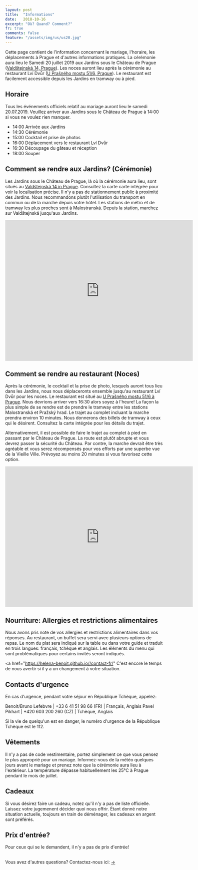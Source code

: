 ```yaml
---
layout: post
title:  "Informations"
date:   2018-10-16
excerpt: "Où? Quand? Comment?"
fr: true
comments: false
feature: "/assets/img/us/us20.jpg"
---
```


Cette page contient de l'information concernant le mariage, l'horaire, les
déplacements à Prague et d'autres informations pratiques. La cérémonie aura lieu
le Samedi 20 juillet 2019 aux Jardins sous le Château de Prague (<a
href="https://goo.gl/maps/5QXy6FHM8tR2">Valdštejnská 14, Prague</a>). Les noces
auront lieu après la cérémonie au restaurant Lví Dvůr (<a
href="https://goo.gl/maps/sSkRSUzZvdsQyYJ67">U Prašného mostu 51/6,
Prague</a>). Le restaurant est facilement accessible depuis les Jardins en
tramway ou à pied.


## Horaire

Tous les événements officiels relatif au mariage auront lieu le samedi 20.07.2019. Veuillez arriver aux Jardins sous le Château de Prague à 14:00 si vous ne voulez rien manquer.

* 14:00 Arrivée aux Jardins
* 14:30 Cérémonie
* 15:00 Cocktail et prise de photos
* 16:00 Déplacement vers le restaurant Lví Dvůr
* 16:30 Découpage du gâteau et réception
* 18:00 Souper

## Comment se rendre aux Jardins? (Cérémonie)

Les Jardins sous le Château de Prague, là où la cérémonie aura lieu, sont situés au
<a href="https://goo.gl/maps/5QXy6FHM8tR2">Valdštejnská 14 in
Prague</a>. Consultez la carte carte intégrée pour voir la localisation
précise. Il n'y a pas de stationnement public à proximité des Jardins. Nous
recommandons plutôt l'utilisation du transport en commun ou de la marche depuis
votre hôtel. Les stations de métro et de tramway les plus proches sont à
Malostranská. Depuis la station, marchez sur Valdštejnská jusqu'aux Jardins.

<iframe src="https://www.google.com/maps/embed?pb=!1m18!1m12!1m3!1d2456.8966402713013!2d14.405383811518716!3d50.09093382200063!2m3!1f0!2f0!3f0!3m2!1i1024!2i768!4f13.1!3m3!1m2!1s0x0%3A0x81e732b40ce9ee51!2sGardens+below+Prague+Castle!5e0!3m2!1sen!2sfr!4v1549119562276" width="600" height="450" frameborder="0" style="border:0" allowfullscreen></iframe>


## Comment se rendre au restaurant (Noces)

Après la cérémonie, le cocktail et la prise de photo, lesquels auront tous lieu
dans les Jardins, nous nous déplaceronts ensemble jusqu'au restaurant Lví Dvůr
pour les noces. Le restaurant est situé au <a
href="https://goo.gl/maps/sSkRSUzZvdsQyYJ67">U Prašného mostu 51/6 à
Prague</a>. Nous devrions arriver vers 16:30 alors soyez à l'heure! La façon la
plus simple de se rendre est de prendre le tramway entre les stations
Malostranská et Pražský hrad. Le trajet au complet incluant la marche prendra
environ 10 minutes. Nous donnerons des billets de tramway à ceux qui le
désirent. Consultez la carte intégrée pour les détails du trajet.

Alternativement, il est possible de faire le trajet au complet à pied en passant
par le Château de Prague. La route est plutôt abrupte et vous devrez passer la
sécurité du Château. Par contre, la marche devrait être très agréable et vous
serez récompensés pour vos efforts par une superbe vue de la Vieille
Ville. Prévoyez au moins 20 minutes si vous favorisez cette option.

<iframe src="https://www.google.com/maps/embed?pb=!1m28!1m12!1m3!1d5119.30859111208!2d14.399814927968885!3d50.092759067710375!2m3!1f0!2f0!3f0!3m2!1i1024!2i768!4f13.1!4m13!3e3!4m5!1s0x470b94e1b0e44bd9%3A0x81e732b40ce9ee51!2zWmFocmFkeSBwb2QgUHJhxb5za8O9bSBocmFkZW0sIFZhbGTFoXRlam5za8OhLCBNYWzDoSBTdHJhbmEsIEN6ZWNoaWE!3m2!1d50.090554999999995!2d14.405994!4m5!1s0x470b951f6acc9c43%3A0xe4ae7f0b307a7318!2zTHbDrSBEdsWvciwgVSBQcmHFoW7DqWhvIG1vc3R1IDUxLzYsIDExOCAwMCBQcmFoYSAxLUhyYWTEjWFueSwgQ3plY2hpYQ!3m2!1d50.092906899999996!2d14.3986006!5e0!3m2!1sen!2sfr!4v1561295055589!5m2!1sen!2sfr" width="600" height="450" frameborder="0" style="border:0" allowfullscreen></iframe>


## Nourriture: Allergies et restrictions alimentaires

Nous avons pris note de vos allergies et restrictions alimentaires dans vos
réponses. Au restaurant, un buffet sera servi avec plusieurs options de
repas. Le nom du plat sera indiqué sur la table ou dans votre guide et traduit
en trois langues: français, tchèque et anglais. Les éléments du menu qui sont
problématiques pour certains invités seront indiqués.

<a href="https://helena-benoit.github.io//contact-fr/" C'est encore le temps de nous avertir si il y a un changement à votre situation. </a>

## Contacts d'urgence

En cas d'urgence, pendant votre séjour en République Tchèque, appelez:

Benoit/Bruno Lefebvre | +33 6 41 51 98 66 (FR) | Français, Anglais
Pavel Pikhart         | +420 603 200 260 (CZ)  | Tchèque, Anglais


Si la vie de quelqu'un est en danger, le numéro d'urgence de la République
Tchèque est le 112.


## Vêtements

Il n'y a pas de code vestimentaire, portez simplement ce que vous pensez le plus
approprié pour un mariage. Informez-vous de la météo quelques jours avant le mariage et
prenez note que la cérémonie aura lieu à l'extérieur. La température dépasse
habituellement les 25°C à Prague pendant le mois de juillet.


## Cadeaux

Si vous désirez faire un cadeau, notez qu'il n'y a pas de liste
officielle. Laissez votre jugemenent décider quoi nous offrir. Étant donné notre
situation actuelle, toujours en train de déménager, les cadeaux en
argent sont préférés.

## Prix d'entrée?

Pour ceux qui se le demandent, il n'y a pas de prix d'entrée!





<br/>
Vous avez d'autres questions? Contactez-nous ici: <a href="https://helena-benoit.github.io//contact-fr/" class="btn zoombtn"> &rarr; </a> <br/>
